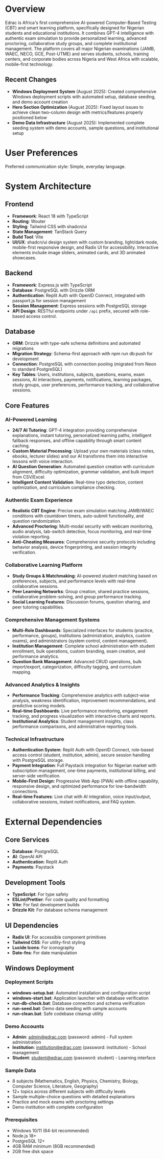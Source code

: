 # Overview

Edrac is Africa's first comprehensive AI-powered Computer-Based Testing (CBT) and smart learning platform, specifically designed for Nigerian students and educational institutions. It combines GPT-4 intelligence with authentic exam simulation to provide personalized learning, advanced proctoring, collaborative study groups, and complete institutional management. The platform covers all major Nigerian examinations (JAMB, WAEC, NECO, GCE, Post-UTME) and serves students, schools, training centers, and corporate bodies across Nigeria and West Africa with scalable, mobile-first technology.

## Recent Changes
- **Windows Deployment System** (August 2025): Created comprehensive Windows deployment scripts with automated setup, database seeding, and demo account creation
- **Hero Section Optimization** (August 2025): Fixed layout issues to achieve clean two-column design with metrics/features properly positioned below
- **Demo Data Infrastructure** (August 2025): Implemented complete seeding system with demo accounts, sample questions, and institutional setup

# User Preferences

Preferred communication style: Simple, everyday language.

# System Architecture

## Frontend
- **Framework**: React 18 with TypeScript
- **Routing**: Wouter
- **Styling**: Tailwind CSS with shadcn/ui
- **State Management**: TanStack Query
- **Build Tool**: Vite
- **UI/UX**: shadcn/ui design system with custom branding, light/dark mode, mobile-first responsive design, and Radix UI for accessibility. Interactive elements include image sliders, animated cards, and 3D animated showcases.

## Backend
- **Framework**: Express.js with TypeScript
- **Database**: PostgreSQL with Drizzle ORM
- **Authentication**: Replit Auth with OpenID Connect, integrated with passport.js for session management
- **Session Management**: Express sessions with PostgreSQL storage
- **API Design**: RESTful endpoints under `/api` prefix, secured with role-based access control.

## Database
- **ORM**: Drizzle with type-safe schema definitions and automated migrations
- **Migration Strategy**: Schema-first approach with npm run db:push for development
- **Connection**: PostgreSQL with connection pooling (migrated from Neon to standard PostgreSQL)
- **Key Tables**: Users, institutions, subjects, questions, exams, exam sessions, AI interactions, payments, notifications, learning packages, study groups, user preferences, performance tracking, and collaborative sessions.

## Core Features

### AI-Powered Learning
- **24/7 AI Tutoring**: GPT-4 integration providing comprehensive explanations, instant tutoring, personalized learning paths, intelligent fallback responses, and offline capability through smart content caching.
- **Custom Material Processing**: Upload your own materials (class notes, ebooks, lecturer slides) and our AI transforms them into interactive lessons with voice interaction.
- **AI Question Generation**: Automated question creation with curriculum alignment, difficulty optimization, grammar validation, and bulk import from CSV/Excel.
- **Intelligent Content Validation**: Real-time typo detection, content optimization, and curriculum compliance checking.

### Authentic Exam Experience
- **Realistic CBT Engine**: Precise exam simulation matching JAMB/WAEC conditions with countdown timers, auto-submit functionality, and question randomization.
- **Advanced Proctoring**: Multi-modal security with webcam monitoring, audio analysis, tab-switch detection, focus monitoring, and real-time violation reporting.
- **Anti-Cheating Measures**: Comprehensive security protocols including behavior analysis, device fingerprinting, and session integrity verification.

### Collaborative Learning Platform
- **Study Groups & Matchmaking**: AI-powered student matching based on preferences, subjects, and performance levels with real-time collaborative sessions.
- **Peer Learning Networks**: Group creation, shared practice sessions, collaborative problem-solving, and group performance tracking.
- **Social Learning Features**: Discussion forums, question sharing, and peer tutoring capabilities.

### Comprehensive Management Systems
- **Multi-Role Dashboards**: Specialized interfaces for students (practice, performance, groups), institutions (administration, analytics, custom exams), and administrators (system control, content management).
- **Institution Management**: Complete school administration with student enrollment, bulk operations, custom branding, exam creation, and performance analytics.
- **Question Bank Management**: Advanced CRUD operations, bulk import/export, categorization, difficulty tagging, and curriculum mapping.

### Advanced Analytics & Insights
- **Performance Tracking**: Comprehensive analytics with subject-wise analysis, weakness identification, improvement recommendations, and predictive scoring models.
- **Real-time Dashboards**: Live performance monitoring, engagement tracking, and progress visualization with interactive charts and reports.
- **Institutional Analytics**: Student management insights, class performance comparisons, and administrative reporting tools.

### Technical Infrastructure
- **Authentication System**: Replit Auth with OpenID Connect, role-based access control (student, institution, admin), secure session handling with PostgreSQL storage.
- **Payment Integration**: Full Paystack integration for Nigerian market with subscription management, one-time payments, institutional billing, and server-side verification.
- **Mobile-First Design**: Progressive Web App (PWA) with offline capability, responsive design, and optimized performance for low-bandwidth connections.
- **Real-time Features**: Live chat with AI integration, voice input/output, collaborative sessions, instant notifications, and FAQ system.

# External Dependencies

## Core Services
- **Database**: PostgreSQL
- **AI**: OpenAI API
- **Authentication**: Replit Auth
- **Payments**: Paystack

## Development Tools
- **TypeScript**: For type safety
- **ESLint/Prettier**: For code quality and formatting
- **Vite**: For fast development builds
- **Drizzle Kit**: For database schema management

## UI Dependencies
- **Radix UI**: For accessible component primitives
- **Tailwind CSS**: For utility-first styling
- **Lucide Icons**: For iconography
- **Date-fns**: For date manipulation

## Windows Deployment

### Deployment Scripts
- **windows-setup.bat**: Automated installation and configuration script
- **windows-start.bat**: Application launcher with database verification
- **run-db-check.bat**: Database connection and schema verification
- **run-seed.bat**: Demo data seeding with sample accounts
- **run-clean.bat**: Safe codebase cleanup utility

### Demo Accounts
- **Admin**: admin@edrac.com (password: admin) - Full system administration
- **Institution**: institution@edrac.com (password: institution) - School management
- **Student**: student@edrac.com (password: student) - Learning interface

### Sample Data
- 8 subjects (Mathematics, English, Physics, Chemistry, Biology, Computer Science, Literature, Geography)
- 12+ topics across different subjects with difficulty levels
- Sample multiple-choice questions with detailed explanations
- Practice and mock exams with proctoring settings
- Demo institution with complete configuration

### Prerequisites
- Windows 10/11 (64-bit recommended)
- Node.js 18+ 
- PostgreSQL 12+
- 4GB RAM minimum (8GB recommended)
- 2GB free disk space